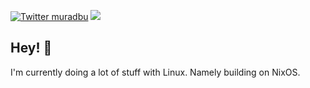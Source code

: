<a href="https://twitter.com/muradbu"><img src="https://img.shields.io/twitter/follow/muradbu?color=blue&label=muradbu&logo=twitter&style=flat-square" alt="Twitter muradbu" /></a>
<a href="https://twitch.com/codepture"><img src="https://img.shields.io/twitch/status/codepture?logo=twitch&style=flat-square" /></a>

## Hey! 👋

I'm currently doing a lot of stuff with Linux. Namely building on NixOS.
